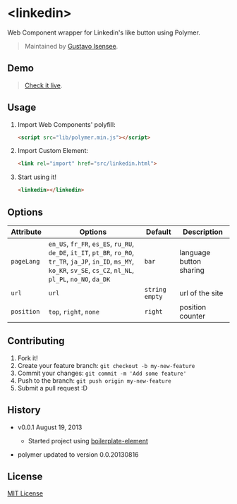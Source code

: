 # &lt;linkedin&gt;

Web Component wrapper for Linkedin's like button using Polymer.

> Maintained by [Gustavo Isensee](https://github.com/gustavoisensee).

## Demo

> [Check it live](http://gustavoisensee.github.io/linkedin-element).

## Usage

1. Import Web Components' polyfill:

	```html
	<script src="lib/polymer.min.js"></script>
	```

2. Import Custom Element:

	```html
	<link rel="import" href="src/linkedin.html">
	```

3. Start using it!

	```html
	<linkedin></linkedin>
	```

## Options

Attribute  | Options                   | Default             | Description
---        | ---                       | ---                 | ---
`pageLang`      | `en_US`, `fr_FR`, `es_ES`, `ru_RU`, `de_DE`, `it_IT`, `pt_BR`, `ro_RO`, `tr_TR`, `ja_JP`, `in_ID`, `ms_MY`, `ko_KR`, `sv_SE`, `cs_CZ`, `nl_NL`, `pl_PL`, `no_NO`, `da_DK`  | `bar`               | language button sharing
`url`      | `url` 	   | `string empty`               | url of the site
`position`   | `top`, `right`, `none ` | `right`               | position counter


## Contributing

1. Fork it!
2. Create your feature branch: `git checkout -b my-new-feature`
3. Commit your changes: `git commit -m 'Add some feature'`
4. Push to the branch: `git push origin my-new-feature`
5. Submit a pull request :D

## History

* v0.0.1 August 19, 2013
	* Started project using [boilerplate-element](https://github.com/customelements/boilerplate-element)

* polymer updated to version 0.0.20130816

## License

[MIT License](http://opensource.org/licenses/MIT)